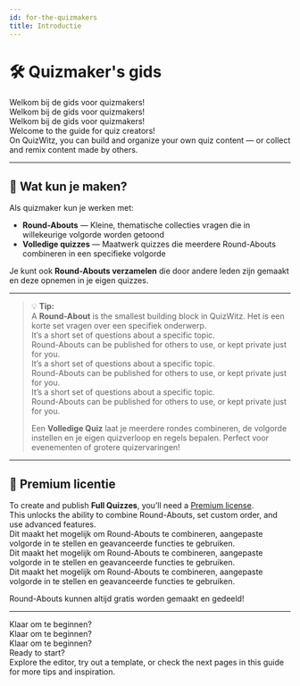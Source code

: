 ```yaml
---
id: for-the-quizmakers
title: Introductie
---
```


# 🛠️ Quizmaker's gids

Welkom bij de gids voor quizmakers!\
Welkom bij de gids voor quizmakers!\
Welkom bij de gids voor quizmakers!\
Welcome to the guide for quiz creators!\
On QuizWitz, you can build and organize your own quiz content — or collect and remix content made by others.

---

## 🧩 Wat kun je maken?

Als quizmaker kun je werken met:

- **Round-Abouts** — Kleine, thematische collecties vragen die in willekeurige volgorde worden getoond
- **Volledige quizzes** — Maatwerk quizzes die meerdere Round-Abouts combineren in een specifieke volgorde

Je kunt ook **Round-Abouts verzamelen** die door andere leden zijn gemaakt en deze opnemen in je eigen quizzes.

---

> 💡 **Tip:**\
> A **Round-About** is the smallest building block in QuizWitz. Het is een korte set vragen over een specifiek onderwerp.\
> It’s a short set of questions about a specific topic.\
> Round-Abouts can be published for others to use, or kept private just for you.\
> It’s a short set of questions about a specific topic.\
> Round-Abouts can be published for others to use, or kept private just for you.\
> It’s a short set of questions about a specific topic.\
> Round-Abouts can be published for others to use, or kept private just for you.
>
> Een **Volledige Quiz** laat je meerdere rondes combineren, de volgorde instellen en je eigen quizverloop en regels bepalen. Perfect voor evenementen of grotere quizervaringen!

---

## 💎 Premium licentie

To create and publish **Full Quizzes**, you’ll need a [Premium license](https://www.quizwitz.com/pricing).\
This unlocks the ability to combine Round-Abouts, set custom order, and use advanced features.\
Dit maakt het mogelijk om Round-Abouts te combineren, aangepaste volgorde in te stellen en geavanceerde functies te gebruiken.\
Dit maakt het mogelijk om Round-Abouts te combineren, aangepaste volgorde in te stellen en geavanceerde functies te gebruiken.\
Dit maakt het mogelijk om Round-Abouts te combineren, aangepaste volgorde in te stellen en geavanceerde functies te gebruiken.

Round-Abouts kunnen altijd gratis worden gemaakt en gedeeld!

---

Klaar om te beginnen?\
Klaar om te beginnen?\
Klaar om te beginnen?\
Ready to start?\
Explore the editor, try out a template, or check the next pages in this guide for more tips and inspiration.
